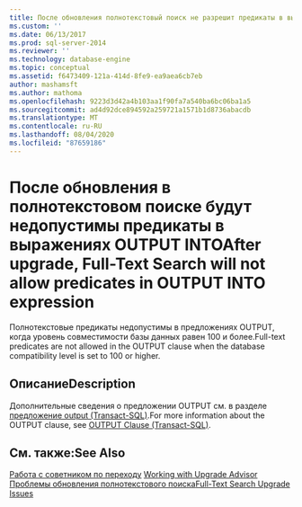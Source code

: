 ```yaml
---
title: После обновления полнотекстовый поиск не разрешит предикаты в выражении OUTPUT INTO | Документация Майкрософт
ms.custom: ''
ms.date: 06/13/2017
ms.prod: sql-server-2014
ms.reviewer: ''
ms.technology: database-engine
ms.topic: conceptual
ms.assetid: f6473409-121a-414d-8fe9-ea9aea6cb7eb
author: mashamsft
ms.author: mathoma
ms.openlocfilehash: 9223d3d42a4b103aa1f90fa7a540ba6bc06ba1a5
ms.sourcegitcommit: ad4d92dce894592a259721a1571b1d8736abacdb
ms.translationtype: MT
ms.contentlocale: ru-RU
ms.lasthandoff: 08/04/2020
ms.locfileid: "87659186"
---
```

# <a name="after-upgrade-full-text-search-will-not-allow-predicates-in-output-into-expression"></a><span data-ttu-id="243dd-102">После обновления в полнотекстовом поиске будут недопустимы предикаты в выражениях OUTPUT INTO</span><span class="sxs-lookup"><span data-stu-id="243dd-102">After upgrade, Full-Text Search will not allow predicates in OUTPUT INTO expression</span></span>
  <span data-ttu-id="243dd-103">Полнотекстовые предикаты недопустимы в предложениях OUTPUT, когда уровень совместимости базы данных равен 100 и более.</span><span class="sxs-lookup"><span data-stu-id="243dd-103">Full-text predicates are not allowed in the OUTPUT clause when the database compatibility level is set to 100 or higher.</span></span>  
  
## <a name="description"></a><span data-ttu-id="243dd-104">Описание</span><span class="sxs-lookup"><span data-stu-id="243dd-104">Description</span></span>  
 <span data-ttu-id="243dd-105">Дополнительные сведения о предложении OUTPUT см. в разделе [предложение output &#40;Transact-SQL&#41;](/sql/t-sql/queries/output-clause-transact-sql).</span><span class="sxs-lookup"><span data-stu-id="243dd-105">For more information about the OUTPUT clause, see [OUTPUT Clause &#40;Transact-SQL&#41;](/sql/t-sql/queries/output-clause-transact-sql).</span></span>  
  
## <a name="see-also"></a><span data-ttu-id="243dd-106">См. также:</span><span class="sxs-lookup"><span data-stu-id="243dd-106">See Also</span></span>  
 <span data-ttu-id="243dd-107">[Работа с советником по переходу](../../../2014/sql-server/install/working-with-upgrade-advisor.md) </span><span class="sxs-lookup"><span data-stu-id="243dd-107">[Working with Upgrade Advisor](../../../2014/sql-server/install/working-with-upgrade-advisor.md) </span></span>  
 [<span data-ttu-id="243dd-108">Проблемы обновления полнотекстового поиска</span><span class="sxs-lookup"><span data-stu-id="243dd-108">Full-Text Search Upgrade Issues</span></span>](../../../2014/sql-server/install/full-text-search-upgrade-issues.md)  
  
  
